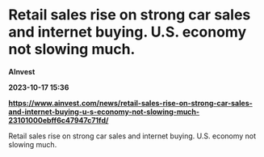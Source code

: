 # Retail sales rise on strong car sales and internet buying. U.S. economy not slowing much.
**AInvest**

**2023-10-17 15:36**

**https://www.ainvest.com/news/retail-sales-rise-on-strong-car-sales-and-internet-buying-u-s-economy-not-slowing-much-23101000ebff6c47947c71fd/**

Retail sales rise on strong car sales and internet buying. U.S. economy not slowing much.